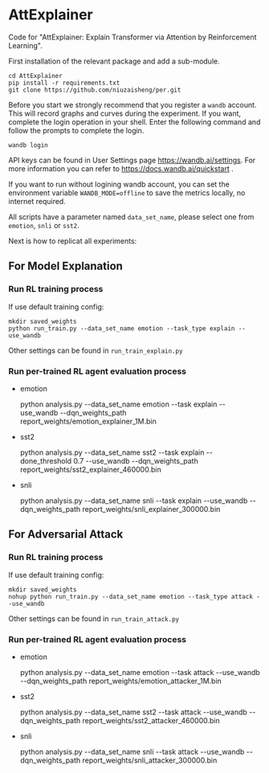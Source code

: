 # AttExplainer

Code for "AttExplainer: Explain Transformer via Attention by Reinforcement Learning".

First installation of the relevant package and add a sub-module.

    cd AttExplainer
    pip install -r requirements.txt
    git clone https://github.com/niuzaisheng/per.git

Before you start we strongly recommend that you register a `wandb` account.
This will record graphs and curves during the experiment.
If you want, complete the login operation in your shell. Enter the following command and follow the prompts to complete the login.

    wandb login

API keys can be found in User Settings page https://wandb.ai/settings. For more information you can refer to https://docs.wandb.ai/quickstart .

If you want to run without logining wandb account, you can set the environment variable `WANDB_MODE=offline` to save the metrics locally, no internet required.

All scripts have a parameter named `data_set_name`, please select one from `emotion`, `snli` or `sst2`.

Next is how to replicat all experiments:
## For Model Explanation
### Run RL training process

If use default training config:

    mkdir saved_weights
    python run_train.py --data_set_name emotion --task_type explain --use_wandb

Other settings can be found in `run_train_explain.py`

### Run per-trained RL agent evaluation process

- emotion

    python analysis.py --data_set_name emotion --task explain --use_wandb --dqn_weights_path report_weights/emotion_explainer_1M.bin

- sst2

    python analysis.py  --data_set_name sst2 --task explain --done_threshold 0.7 --use_wandb --dqn_weights_path report_weights/sst2_explainer_460000.bin

- snli

    python analysis.py  --data_set_name snli --task explain --use_wandb --dqn_weights_path report_weights/snli_explainer_300000.bin
    
## For Adversarial Attack
### Run RL training process

If use default training config:

    mkdir saved_weights
    nohup python run_train.py --data_set_name emotion --task_type attack --use_wandb

Other settings can be found in `run_train_attack.py`

### Run per-trained RL agent evaluation process

- emotion

    python analysis.py --data_set_name emotion --task attack --use_wandb --dqn_weights_path report_weights/emotion_attacker_1M.bin

- sst2

    python analysis.py --data_set_name sst2 --task attack --use_wandb --dqn_weights_path report_weights/sst2_attacker_460000.bin

- snli

    python analysis.py --data_set_name snli --task attack --use_wandb --dqn_weights_path report_weights/snli_attacker_300000.bin